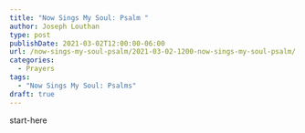 ```yaml
---
title: "Now Sings My Soul: Psalm "
author: Joseph Louthan
type: post
publishDate: 2021-03-02T12:00:00-06:00
url: /now-sings-my-soul-psalm/2021-03-02-1200-now-sings-my-soul-psalm/
categories:
  - Prayers
tags:
  - "Now Sings My Soul: Psalms"
draft: true
---
```

<div style="font-variant: small-caps;">

</div>
    start-here
